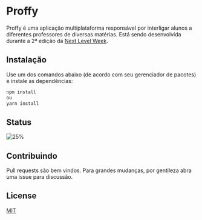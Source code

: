# Proffy

Proffy é uma aplicação multiplataforma responsável por interligar alunos a diferentes professores de diversas matérias.
Está sendo desenvolvida durante a 2ª edição da [Next Level Week](https://nextlevelweek.com/).

## Instalação

Use um dos comandos abaixo (de acordo com seu gerenciador de pacotes) e instale as dependências: 

```bash
npm install 
ou
yarn install
```

## Status
![25%](https://progress-bar.dev/25)


## Contribuindo
Pull requests são bem vindos. Para grandes mudanças, por gentileza abra uma issue para discussão.


## License
[MIT](https://choosealicense.com/licenses/mit/)
